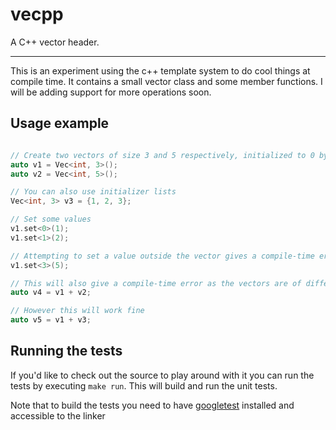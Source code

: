 # vecpp
A C++ vector header.

* * *

This is an experiment using the c++ template system to do cool things at compile time.
It contains a small vector class and some member functions. I will be adding support for
more operations soon.

## Usage example

```c++

// Create two vectors of size 3 and 5 respectively, initialized to 0 by default.
auto v1 = Vec<int, 3>();
auto v2 = Vec<int, 5>();

// You can also use initializer lists
Vec<int, 3> v3 = {1, 2, 3};

// Set some values
v1.set<0>(1);
v1.set<1>(2);

// Attempting to set a value outside the vector gives a compile-time error.
v1.set<3>(5);

// This will also give a compile-time error as the vectors are of different sizes
auto v4 = v1 + v2;

// However this will work fine
auto v5 = v1 + v3;

```

## Running the tests

If you'd like to check out the source to play around with it you can run the tests
by executing `make run`. This will build and run the unit tests.

Note that to build the tests you need to have [googletest](https://github.com/google/googletest)
installed and accessible to the linker

